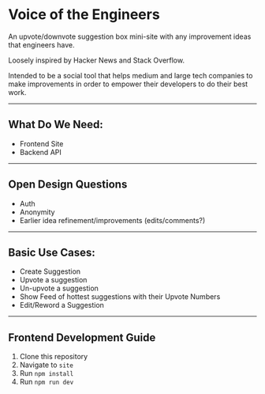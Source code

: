 # Voice of the Engineers

An upvote/downvote suggestion box mini-site with any improvement ideas that engineers have. 

Loosely inspired by Hacker News and Stack Overflow.

Intended to be a social tool that helps medium and large tech companies to make improvements in order to empower their developers to do their best work.

---

## What Do We Need:
- Frontend Site
- Backend API

---

## Open Design Questions
- Auth
- Anonymity
- Earlier idea refinement/improvements (edits/comments?)

---

## Basic Use Cases:
- Create Suggestion
- Upvote a suggestion
- Un-upvote a suggestion
- Show Feed of hottest suggestions with their Upvote Numbers
- Edit/Reword a Suggestion

---

## Frontend Development Guide
1. Clone this repository
2. Navigate to `site`
3. Run `npm install`
4. Run `npm run dev`

